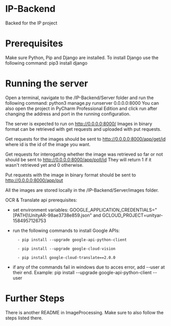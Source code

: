 # IP-Backend
Backed for the IP project

# Prerequisites
Make sure Python, Pip and Django are installed. To install Django use the following command: pip3 install django

# Running the server
Open a terminal, navigate to the /IP-Backend/Server folder and run the following command: python3 manage.py runserver 0.0.0.0:8000
You can also open the project in PyCharm Professional Edition and click run after changing the address and port in the running configuration. 

The server is expected to run on http://0.0.0.0:8000/
Images in binary format can be retrieved with get requests and uploaded with put requests. 

Get requests for the images should be sent to http://0.0.0.0:8000/app/get/id  where id is the id of the image you want.

Get requests for interogating whether the image was retrieved so far or not should be sent to http://0.0.0.0:8000/app/poll/id
They will return 1 if it wasn't retrieved yet and 0 otherwise.

Put requests with the image in binary format should be sent to http://0.0.0.0:8000/app/put

All the images are stored locally in the /IP-Backend/Server/images folder.

OCR & Translate api prerequisites:
- set environment variables: GOOGLE_APPLICATION_CREDENTIALS="[PATH]\UnityAR-98ae3738e859.json" and GCLOUD_PROJECT=unityar-1584957126753
- run the following commands to install Google APIs: 

        - pip install --upgrade google-api-python-client
	
        - pip install --upgrade google-cloud-vision
	
        - pip install google-cloud-translate==2.0.0
		
- if any of the commands fail in windows due to acces error, add --user at their end. Example: pip install --upgrade google-api-python-client --user

# Further Steps
There is another README in ImageProcessing. Make sure to also follow the steps listed there.
